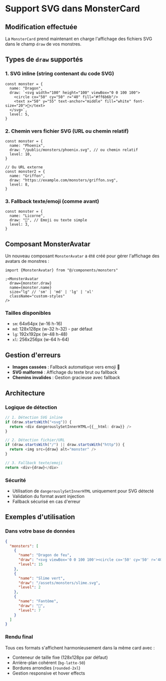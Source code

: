 # Support SVG dans MonsterCard

## Modification effectuée

La `MonsterCard` prend maintenant en charge l'affichage des fichiers SVG dans le champ `draw` de vos monstres.

## Types de `draw` supportés

### 1. **SVG inline** (string contenant du code SVG)

```tsx
const monster = {
  name: "Dragon",
  draw: `<svg width="100" height="100" viewBox="0 0 100 100">
    <circle cx="50" cy="50" r="40" fill="#ff6b6b"/>
    <text x="50" y="55" text-anchor="middle" fill="white" font-size="20">🐲</text>
  </svg>`,
  level: 5,
}
```

### 2. **Chemin vers fichier SVG** (URL ou chemin relatif)

```tsx
const monster = {
  name: "Phoenix",
  draw: "/public/monsters/phoenix.svg", // ou chemin relatif
  level: 10,
}

// Ou URL externe
const monster2 = {
  name: "Griffon",
  draw: "https://example.com/monsters/griffon.svg",
  level: 8,
}
```

### 3. **Fallback texte/emoji** (comme avant)

```tsx
const monster = {
  name: "Licorne",
  draw: "🦄", // Emoji ou texte simple
  level: 3,
}
```

## Composant MonsterAvatar

Un nouveau composant `MonsterAvatar` a été créé pour gérer l'affichage des avatars de monstres :

```tsx
import {MonsterAvatar} from "@/components/monsters"

;<MonsterAvatar
  draw={monster.draw}
  name={monster.name}
  size="lg" // 'sm' | 'md' | 'lg' | 'xl'
  className="custom-styles"
/>
```

### Tailles disponibles

- `sm`: 64x64px (w-16 h-16)
- `md`: 128x128px (w-32 h-32) - par défaut
- `lg`: 192x192px (w-48 h-48)
- `xl`: 256x256px (w-64 h-64)

## Gestion d'erreurs

- **Images cassées** : Fallback automatique vers emoji 🐾
- **SVG malformé** : Affichage du texte brut ou fallback
- **Chemins invalides** : Gestion gracieuse avec fallback

## Architecture

### Logique de détection

```typescript
// 1. Détection SVG inline
if (draw.startsWith("<svg")) {
  return <div dangerouslySetInnerHTML={{__html: draw}} />
}

// 2. Détection fichier/URL
if (draw.startsWith("/") || draw.startsWith("http")) {
  return <img src={draw} alt="monster" />
}

// 3. Fallback texte/emoji
return <div>{draw}</div>
```

### Sécurité

- Utilisation de `dangerouslySetInnerHTML` uniquement pour SVG détecté
- Validation du format avant injection
- Fallback sécurisé en cas d'erreur

## Exemples d'utilisation

### Dans votre base de données

```json
{
  "monsters": [
    {
      "name": "Dragon de feu",
      "draw": "<svg viewBox='0 0 100 100'><circle cx='50' cy='50' r='40' fill='#ff4757'/></svg>",
      "level": 15
    },
    {
      "name": "Slime vert",
      "draw": "/assets/monsters/slime.svg",
      "level": 2
    },
    {
      "name": "Fantôme",
      "draw": "👻",
      "level": 7
    }
  ]
}
```

### Rendu final

Tous ces formats s'affichent harmonieusement dans la même card avec :

- Conteneur de taille fixe (128x128px par défaut)
- Arrière-plan cohérent (`bg-latte-50`)
- Bordures arrondies (`rounded-2xl`)
- Gestion responsive et hover effects
